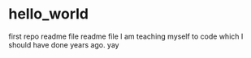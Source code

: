 # hello_world
first repo
readme file
readme file
I am teaching myself to code which I should have done years ago. 
yay

